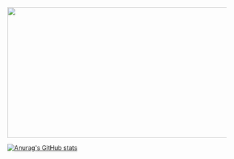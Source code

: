 <a href="https://github.com/devxb/gitanimals">
<img
  src="https://render.gitanimals.org/farms/tpgusgh"
  width="600"
  height="300"
/>
</a>

[![Anurag's GitHub stats](https://github-readme-stats.vercel.app/apitpgusgh=anuraghazra)](https://github.com/anuraghazra/github-readme-stats)
